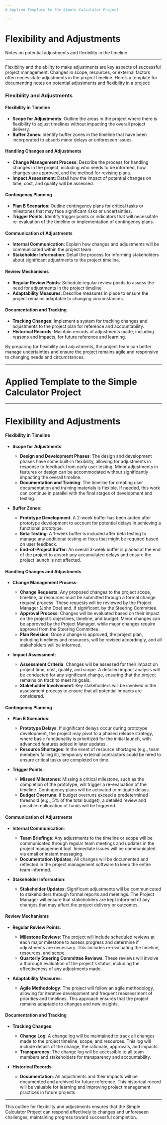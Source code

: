 ```yaml
---
# Applied Template to the Simple Calculator Project 

---
```

# Flexibility and Adjustments

Notes on potential adjustments and flexibility in the timeline.

---
Flexibility and the ability to make adjustments are key aspects of successful project management. Changes in scope, resources, or external factors often necessitate adjustments in the project timeline. Here’s a template for documenting notes on potential adjustments and flexibility in a project:

### Flexibility and Adjustments

#### Flexibility in Timeline
- **Scope for Adjustments**: Outline the areas in the project where there is flexibility to adjust timelines without impacting the overall project delivery.
- **Buffer Zones**: Identify buffer zones in the timeline that have been incorporated to absorb minor delays or unforeseen issues.

#### Handling Changes and Adjustments
- **Change Management Process**: Describe the process for handling changes in the project, including who needs to be informed, how changes are approved, and the method for revising plans.
- **Impact Assessment**: Detail how the impact of potential changes on time, cost, and quality will be assessed.

#### Contingency Planning
- **Plan B Scenarios**: Outline contingency plans for critical tasks or milestones that may face significant risks or uncertainties.
- **Trigger Points**: Identify trigger points or indicators that will necessitate re-evaluation of the timeline or implementation of contingency plans.

#### Communication of Adjustments
- **Internal Communication**: Explain how changes and adjustments will be communicated within the project team.
- **Stakeholder Information**: Detail the process for informing stakeholders about significant adjustments to the project timeline.

#### Review Mechanisms
- **Regular Review Points**: Schedule regular review points to assess the need for adjustments in the project timeline.
- **Adaptability Measures**: Describe measures in place to ensure the project remains adaptable to changing circumstances.

#### Documentation and Tracking
- **Tracking Changes**: Implement a system for tracking changes and adjustments to the project plan for reference and accountability.
- **Historical Records**: Maintain records of adjustments made, including reasons and impacts, for future reference and learning.

By preparing for flexibility and adjustments, the project team can better manage uncertainties and ensure the project remains agile and responsive to changing needs and circumstances.

---
# Applied Template to the Simple Calculator Project 

---
# Flexibility and Adjustments

#### Flexibility in Timeline
- **Scope for Adjustments**:
  - **Design and Development Phases**: The design and development phases have some built-in flexibility, allowing for adjustments in response to feedback from early user testing. Minor adjustments in features or design can be accommodated without significantly impacting the overall timeline.
  - **Documentation and Training**: The timeline for creating user documentation and training materials is flexible. If needed, this work can continue in parallel with the final stages of development and testing.

- **Buffer Zones**:
  - **Prototype Development**: A 2-week buffer has been added after prototype development to account for potential delays in achieving a functional prototype.
  - **Beta Testing**: A 1-week buffer is included after beta testing to manage any additional testing or fixes that might be required based on user feedback.
  - **End-of-Project Buffer**: An overall 3-week buffer is placed at the end of the project to absorb any accumulated delays and ensure the project launch is not affected.

#### Handling Changes and Adjustments
- **Change Management Process**:
  - **Change Requests**: Any proposed changes to the project scope, timeline, or resources must be submitted through a formal change request process. These requests will be reviewed by the Project Manager (John Doe) and, if significant, by the Steering Committee.
  - **Approval Process**: Changes will be evaluated based on their impact on the project’s objectives, timeline, and budget. Minor changes can be approved by the Project Manager, while major changes require approval from the Steering Committee.
  - **Plan Revision**: Once a change is approved, the project plan, including timelines and resources, will be revised accordingly, and all stakeholders will be informed.

- **Impact Assessment**:
  - **Assessment Criteria**: Changes will be assessed for their impact on project time, cost, quality, and scope. A detailed impact analysis will be conducted for any significant change, ensuring that the project remains on track to meet its goals.
  - **Stakeholder Involvement**: Key stakeholders will be involved in the assessment process to ensure that all potential impacts are considered.

#### Contingency Planning
- **Plan B Scenarios**:
  - **Prototype Delays**: If significant delays occur during prototype development, the project may pivot to a phased release strategy, where basic functionality is prioritized for the initial launch, with advanced features added in later updates.
  - **Resource Shortages**: In the event of resource shortages (e.g., team members falling ill), temporary external contractors could be hired to ensure critical tasks are completed on time.

- **Trigger Points**:
  - **Missed Milestones**: Missing a critical milestone, such as the completion of the prototype, will trigger a re-evaluation of the timeline. Contingency plans will be activated to mitigate delays.
  - **Budget Overruns**: If budget overruns exceed a predetermined threshold (e.g., 5% of the total budget), a detailed review and possible reallocation of funds will be triggered.

#### Communication of Adjustments
- **Internal Communication**:
  - **Team Briefings**: Any adjustments to the timeline or scope will be communicated through regular team meetings and updates in the project management tool. Immediate issues will be communicated via email or instant messaging.
  - **Documentation Updates**: All changes will be documented and reflected in the project management software to keep the entire team informed.

- **Stakeholder Information**:
  - **Stakeholder Updates**: Significant adjustments will be communicated to stakeholders through formal reports and meetings. The Project Manager will ensure that stakeholders are kept informed of any changes that may affect the project delivery or outcomes.

#### Review Mechanisms
- **Regular Review Points**:
  - **Milestone Reviews**: The project will include scheduled reviews at each major milestone to assess progress and determine if adjustments are necessary. This includes re-evaluating the timeline, resources, and scope.
  - **Quarterly Steering Committee Reviews**: These reviews will involve a thorough evaluation of the project's status, including the effectiveness of any adjustments made.

- **Adaptability Measures**:
  - **Agile Methodology**: The project will follow an agile methodology, allowing for iterative development and frequent reassessment of priorities and timelines. This approach ensures that the project remains adaptable to changes and new insights.

#### Documentation and Tracking
- **Tracking Changes**:
  - **Change Log**: A change log will be maintained to track all changes made to the project timeline, scope, and resources. This log will include details of the change, the rationale, approvals, and impacts.
  - **Transparency**: The change log will be accessible to all team members and stakeholders for transparency and accountability.

- **Historical Records**:
  - **Documentation**: All adjustments and their impacts will be documented and archived for future reference. This historical record will be valuable for learning and improving project management practices in future projects.

---

This outline for flexibility and adjustments ensures that the Simple Calculator Project can respond effectively to changes and unforeseen challenges, maintaining progress toward successful completion.
